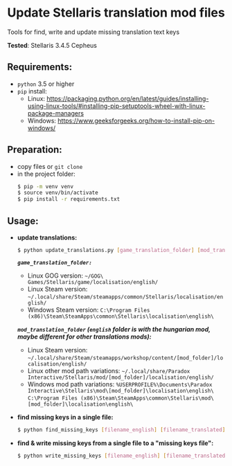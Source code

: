 # Update Stellaris translation mod files
Tools for find, write and update missing translation text keys

**Tested**: Stellaris 3.4.5 Cepheus

## Requirements:
- `python` 3.5 or higher
- `pip`
  install: 
  - Linux: https://packaging.python.org/en/latest/guides/installing-using-linux-tools/#installing-pip-setuptools-wheel-with-linux-package-managers
  - Windows: https://www.geeksforgeeks.org/how-to-install-pip-on-windows/

## Preparation:

- copy files or `git clone`
- in the project folder:
  ```bash
  $ pip -m venv venv
  $ source venv/bin/activate
  $ pip install -r requirements.txt
  ```

## Usage:

- **update translations:**
  ```bash
  $ python update_translations.py [game_translation_folder] [mod_translation_folder]
  ```
  ***`game_translation_folder:`*** 
  - Linux GOG version: `~/GOG\ Games/Stellaris/game/localisation/english/`
  - Linux Steam version: `~/.local/share/Steam/steamapps/common/Stellaris/localisation/english/`
  - Windows Steam version: `C:\Program Files (x86)\Steam\SteamApps\common\Stellaris\localisation\english\`
  
  ***`mod_translation_folder` (`english` folder is with the hungarian mod, maybe different for other translations mods):***
  - Linux Steam version: `~/.local/share/Steam/steamapps/workshop/content/[mod_folder]/localisation/english/`
  - Linux other mod path variations: 
    `~/.local/share/Paradox Interactive/Stellaris/mod/[mod_folder]/localisation/english/`
  - Windows mod path variations: 
    `%USERPROFILE%\Documents\Paradox Interactive\Stellaris\mod\[mod_folder]\localisation\english\`
    `C:\Program Files (x86)\Steam\SteamApps\common\Stellaris\mod\[mod_folder]\localisation\english\`


- **find missing keys in a single file:**
  ```bash
  $ python find_missing_keys [filename_english] [filename_translated]
  ```

- **find & write missing keys from a single file to a "missing keys file":**
  ```bash
  $ python write_missing_keys [filename_english] [filename_translated] [filename_missing_keys]
  ```